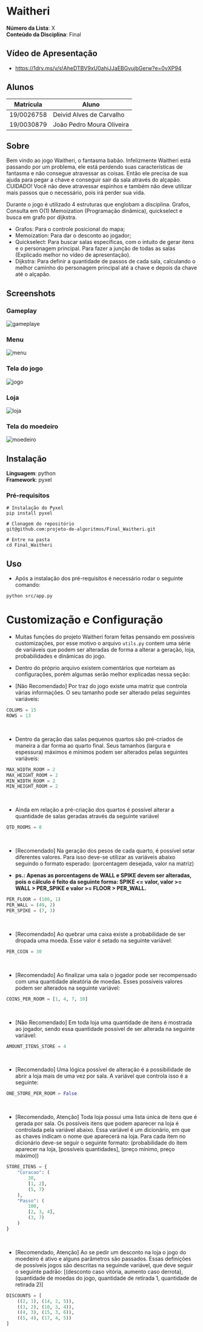 <!-- Adicionar Foto da logo aqui Deivid -->
# Waitheri

**Número da Lista**: X<br>
**Conteúdo da Disciplina**: Final<br>

## Vídeo de Apresentação
- https://1drv.ms/v/s!AheDTBV9xU0ahiJJaEBGvujbGerw?e=0vXP94

## Alunos
|Matrícula | Aluno |
| -- | -- |
| 19/0026758 |  Deivid Alves de Carvalho  |
| 19/0030879 |  João Pedro Moura Oliveira |

## Sobre 
Bem vindo ao jogo Waitheri, o fantasma babão. Infelizmente Waitheri está passando por um problema, ele está perdendo suas características de fantasma e não consegue atravessar as coisas. Então ele precisa de sua ajuda para pegar a chave e conseguir sair da sala através do alçapão. CUIDADO! Você não deve atravessar espinhos e também não deve utilizar mais passos que o necessário, pois irá perder sua vida.

Durante o jogo é utilizado 4 estruturas que englobam a disciplina. Grafos, Consulta em O(1) Memoization (Programação dinâmica), quickselect e busca em grafo por dijkstra.

- Grafos: Para o controle posicional do mapa;
- Memoization: Para dar o desconto ao jogador;
- Quickselect: Para buscar salas específicas, com o intuito de gerar itens e o personagem principal. Para fazer a junção de todas as salas (Explicado melhor no vídeo de apresentação).
- Dijkstra: Para definir a quantidade de passos de cada sala, calculando o melhor caminho do personagem principal até a chave e depois da chave até o alçapão.

## Screenshots
### Gameplay
![gameplaye](assets/gameplay.gif)

### Menu
![menu](assets/menu.png)

### Tela do jogo
![jogo](assets/game.png)

### Loja
![loja](assets/loja.png)

### Tela do moedeiro
![moedeiro](assets/moedeiro.png)

## Instalação 
**Linguagem**: python<br>
**Framework**: pyxel<br>

### Pré-requisitos
```
# Instalação do Pyxel
pip install pyxel

# Clonagem do repositório
git@github.com:projeto-de-algoritmos/Final_Waitheri.git

# Entre na pasta
cd Final_Waitheri
```

## Uso 
- Após a instalação dos pré-requisitos é necessário rodar o seguinte comando:
```
python src/app.py
```

# Customização e Configuração
- Muitas funções do projeto Waitheri foram feitas pensando em possíveis customizações, por esse motivo o arquivo `utils.py` contem uma série de variáveis que podem ser alteradas de forma a alterar a geração, loja, probabilidades e dinâmicas do jogo.
- Dentro do próprio arquivo existem comentários que norteiam as configurações, porém algumas serão melhor explicadas nessa seção:

- [Não Recomendado] Por traz do jogo existe uma matriz que controla várias informações. O seu tamanho pode ser alterado pelas seguintes variáveis:
```python
COLUMS = 15
ROWS = 13
```
</br>

- Dentro da geração das salas pequenos quartos são pré-criados de maneira a dar forma ao quarto final. Seus tamanhos (largura e espessura) máximos e mínimos podem ser alterados pelas seguintes variáveis:
```python
MAX_WIDTH_ROOM = 2
MAX_HEIGHT_ROOM = 2
MIN_WIDTH_ROOM = 2
MIN_HEIGHT_ROOM = 2
```
</br>

- Ainda em relação a pré-criação dos quartos é possível alterar a quantidade de salas geradas através da seguinte variável
```python
QTD_ROOMS = 8
```
</br>

- [Recomendado] Na geração dos pesos de cada quarto, é possível setar diferentes valores. Para isso deve-se utilizar as variáveis abaixo seguindo o formato esperado: (porcentagem desejada, valor na matriz)

- <b>ps.: Apenas as porcentagens de WALL e SPIKE devem ser alteradas, pois o cálculo é feito da seguinte forma: SPIKE <= valor, valor >= WALL > PER\_SPIKE e valor >= FLOOR > PER\_WALL.</b>
```python
PER_FLOOR = (100, 1)
PER_WALL = (49, 2)
PER_SPIKE = (7, 3)
```
</br>

- [Recomendado] Ao quebrar uma caixa existe a probabilidade de ser dropada uma moeda. Esse valor é setado na seguinte variável:
```python
PER_COIN = 30
```
</br>

- [Recomendado] Ao finalizar uma sala o jogador pode ser recompensado com uma quantidade aleatória de moedas. Esses possíveis valores podem ser alterados na seguinte variável:
```python
COINS_PER_ROOM = [1, 4, 7, 10]
```
</br>

- [Não Recomendado] Em toda loja uma quantidade de itens é mostrada ao jogador, sendo essa quantidade possível de ser alterada na seguinte variável:
```python
AMOUNT_ITENS_STORE = 4
```
</br>

- [Recomendado] Uma lógica possível de alteração é a possibilidade de abrir a loja mais de uma vez por sala. A variável que controla isso é a seguinte:
```python
ONE_STORE_PER_ROOM = False
```
</br>

- [Recomendado, Atenção] Toda loja possui uma lista única de itens que é gerada por sala. Os possíveis itens que podem aparecer na loja é controlada pela variável abaixo. Essa variável é um dicionário, em que as chaves indicam o nome que aparecerá na loja. Para cada item no dicionário deve-se seguir o seguinte formato: (probabilidade do item aparecer na loja, [possíveis quantidades], (preço mínimo, preço máximo))
```python
STORE_ITENS = {
    "Coracao": (
        30,
        [1, 2],
        (5, 7)
    ),
    "Passo": (
        100,
        [2, 3, 4],
        (3, 7)
    )
}
```
</br>

- [Recomendado, Atenção] Ao se pedir um desconto na loja o jogo do moedeiro é ativo e alguns parâmetros são passados. Essas definições de possíveis jogos são descritas na seguinde variável, que deve seguir o seguinte padrão: [(desconto caso vitória, aumento caso derrota), (quantidade de moedas do jogo, quantidade de retirada 1, quantidade de retirada 2)]
```python
DISCOUNTS = [
    ((2, 1), (14, 2, 5)),
    ((3, 2), (10, 3, 4)),
    ((4, 3), (15, 3, 6)),
    ((5, 4), (17, 4, 5))
]
```
